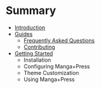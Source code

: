 # Summary

* [Introduction](README.md)
* [Guides](guides.md)
  * [Frequently Asked Questions](frequently-asked-questions.md)
  * [Contributing](contributing.md)
* [Getting Started](getting-started.md)
  * Installation
  * Configuring Manga+Press
  * Theme Customization
  * Using Manga+Press



